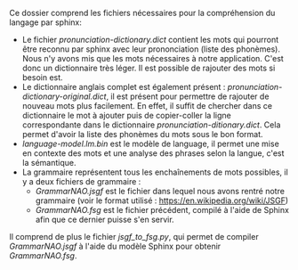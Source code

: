 Ce dossier comprend les fichiers nécessaires pour la compréhension du langage par sphinx:

* Le fichier *pronunciation-dictionary.dict* contient les mots qui pourront être reconnu par sphinx avec leur prononciation (liste des phonèmes). Nous n'y avons mis que les mots nécessaires à notre application. C'est donc un dictionnaire très léger. Il est possible de rajouter des mots si besoin est.
* Le dictionnaire anglais complet est également présent : *pronunciation-dictionary-original.dict*, il est présent pour permettre de rajouter de nouveau mots plus facilement. En effet, il suffit de chercher dans ce dictionnaire le mot à ajouter puis de copier-coller la ligne correspondante dans le dictionnaire *pronunciation-ditionary.dict*. Cela permet d'avoir la liste des phonèmes du mots sous le bon format.
* *language-model.lm.bin* est le modèle de language, il permet une mise en contexte des mots et une analyse des phrases selon la langue, c'est la sémantique.
* La grammaire représentent tous les enchaînements de mots possibles, il y a deux fichiers de grammaire :
	* *GrammarNAO.jsgf* est le fichier dans lequel nous avons rentré notre grammaire (voir le format utilisé : https://en.wikipedia.org/wiki/JSGF)
	* *GrammarNAO.fsg* est le fichier précédent, compilé à l'aide de Sphinx afin que ce dernier puisse s'en servir.

Il comprend de plus le fichier *jsgf_to_fsg.py*, qui permet de compiler *GrammarNAO.jsgf* à l'aide du modèle Sphinx pour obtenir *GrammarNAO.fsg*.
